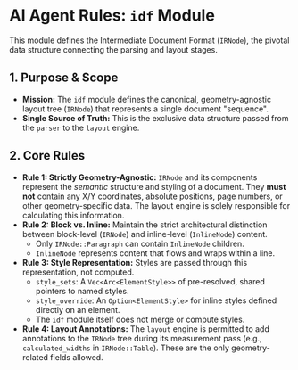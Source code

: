 # AI Agent Rules: `idf` Module

This module defines the Intermediate Document Format (`IRNode`), the pivotal data structure connecting the parsing and layout stages.

## 1. Purpose & Scope
- **Mission:** The `idf` module defines the canonical, geometry-agnostic layout tree (`IRNode`) that represents a single document "sequence".
- **Single Source of Truth:** This is the exclusive data structure passed from the `parser` to the `layout` engine.

## 2. Core Rules
- **Rule 1: Strictly Geometry-Agnostic:** `IRNode` and its components represent the *semantic* structure and styling of a document. They **must not** contain any X/Y coordinates, absolute positions, page numbers, or other geometry-specific data. The layout engine is solely responsible for calculating this information.
- **Rule 2: Block vs. Inline:** Maintain the strict architectural distinction between block-level (`IRNode`) and inline-level (`InlineNode`) content.
    - Only `IRNode::Paragraph` can contain `InlineNode` children.
    - `InlineNode` represents content that flows and wraps within a line.
- **Rule 3: Style Representation:** Styles are passed through this representation, not computed.
    - `style_sets`: A `Vec<Arc<ElementStyle>>` of pre-resolved, shared pointers to named styles.
    - `style_override`: An `Option<ElementStyle>` for inline styles defined directly on an element.
    - The `idf` module itself does not merge or compute styles.
- **Rule 4: Layout Annotations:** The `layout` engine is permitted to add annotations to the `IRNode` tree during its measurement pass (e.g., `calculated_widths` in `IRNode::Table`). These are the only geometry-related fields allowed.
